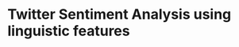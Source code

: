 Twitter Sentiment Analysis using linguistic features
====================================================


